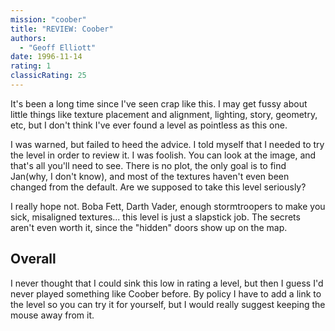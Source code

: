 ```yaml
---
mission: "coober"
title: "REVIEW: Coober"
authors: 
  - "Geoff Elliott"
date: 1996-11-14
rating: 1
classicRating: 25
---
```


It's been a long time since I've seen crap like this. I may get fussy about little things like texture placement and alignment, lighting, story, geometry, etc, but I don't think I've ever found a level as pointless as this one.

I was warned, but failed to heed the advice. I told myself that I needed to try the level in order to review it. I was foolish. You can look at the image, and that's all you'll need to see. There is no plot, the only goal is to find Jan(why, I don't know), and most of the textures haven't even been changed from the default. Are we supposed to take this level seriously?

I really hope not. Boba Fett, Darth Vader, enough stormtroopers to make you sick, misaligned textures... this level is just a slapstick job. The secrets aren't even worth it, since the "hidden" doors show up on the map.

## Overall

I never thought that I could sink this low in rating a level, but then I guess I'd never played something like Coober before. By policy I have to add a link to the level so you can try it for yourself, but I would really suggest keeping the mouse away from it.